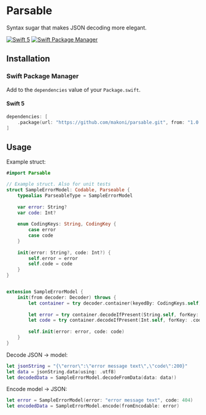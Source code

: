 # Parsable

Syntax sugar that makes JSON decoding more elegant.

[![Swift 5](https://img.shields.io/badge/swift-5.1-orange.svg?style=flat)](http://swift.org) [![Swift Package Manager](https://img.shields.io/badge/SPM-compatible-4BC51D.svg?style=flat)](https://swift.org/package-manager/)


## Installation

### Swift Package Manager

Add to the `dependencies` value of your `Package.swift`.

#### Swift 5

```swift
dependencies: [
	.package(url: "https://github.com/makoni/parsable.git", from: "1.0.0"),
]
```

## Usage


Example struct:

```swift
#import Parsable

// Example struct. Also for unit tests
struct SampleErrorModel: Codable, Parseable {
	typealias ParseableType = SampleErrorModel
	
	var error: String?
	var code: Int?
	
	enum CodingKeys: String, CodingKey {
		case error
		case code
	}
	
	init(error: String?, code: Int?) {
		self.error = error
		self.code = code
	}
}


extension SampleErrorModel {
	init(from decoder: Decoder) throws {
		let container = try decoder.container(keyedBy: CodingKeys.self)
		
		let error = try container.decodeIfPresent(String.self, forKey: .error)
		let code = try container.decodeIfPresent(Int.self, forKey: .code)
		
		self.init(error: error, code: code)
	}
}
```

Decode JSON -> model:

```swift
let jsonString = "{\"error\":\"error message text\",\"code\":200}"
let data = jsonString.data(using: .utf8)
let decodedData = SampleErrorModel.decodeFromData(data: data!)
```

Encode model -> JSON:

```swift
let error = SampleErrorModel(error: "error message text", code: 404)
let encodedData = SampleErrorModel.encode(fromEncodable: error)
```
